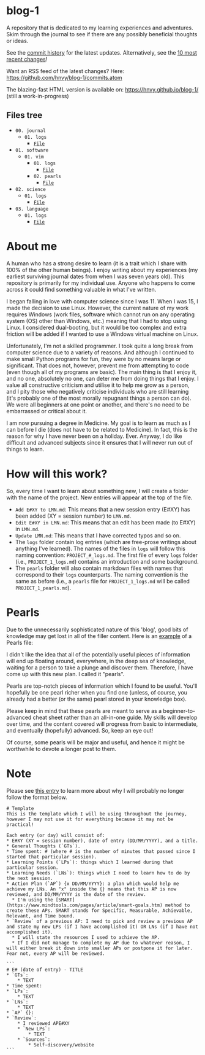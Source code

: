 # blog-1
A repository that is dedicated to my learning experiences and adventures. Skim through the journal to see if there are any possibly beneficial thoughts or ideas.

See the [commit history](https://github.com/hnvy/blog-1/commits/main) for the latest updates. Alternatively, see the [10 most recent changes](https://github.com/hnvy/blog-1/compare/main%5E%5E%5E%5E%5E%5E%5E%5E%5E%5E...main)!

Want an RSS feed of the latest changes? Here: https://github.com/hnvy/blog-1/commits.atom

The blazing-fast HTML version is available on: https://hnvy.github.io/blog-1/ (still a work-in-progress)

## Files tree
- `00. journal`
    - `01. logs`
        - [`File`](./00.%20journal/01.%20logs/journal_1_logs.html)
- `01. software`
    - `01. vim`
        - `01. logs`
            - [`File`](./01.%20software/01.%20vim/01.%20logs/vim_1_logs.html)
        - `02. pearls`
            - [`File`](./01.%20software/01.%20vim/02.%20pearls/vim_1_pearls.html)
- `02. science`
    - `01. logs`
		- [`File`](./02.%20science/01.%20logs/science_1_logs.html)
- `03. language`
	- `01. logs`
		- [`File`](./03.%20language/01.%20logs/language_1_logs.html)

# About me
A human who has a strong desire to learn (it is a trait which I share with 100% of the other human beings). I enjoy writing about my experiences (my earliest surviving journal dates from when I was seven years old). This repository is primarily for my individual use. Anyone who happens to come across it could find something valuable in what I've written.

I began falling in love with computer science since I was 11. When I was 15, I made the decision to use Linux. However, the current nature of my work requires Windows (work files, software which cannot run on any operating system (OS) other than Windows, etc.) meaning that I had to stop using Linux. I considered dual-booting, but it would be too complex and extra friction will be added if I wanted to use a Windows virtual machine on Linux.

Unfortunately, I'm not a skilled programmer. I took quite a long break from computer science due to a variety of reasons. And although I continued to make small Python programs for fun, they were by no means large or significant. That does not, however, prevent me from attempting to code (even though all of my programs are basic). The main thing is that I enjoy it, and no one, absolutely no one, can deter me from doing things that I enjoy. I value all constructive criticism and utilise it to help me grow as a person, and I pity those who negatively criticise individuals who are still learning (it's probably one of the most morally repugnant things a person can do). We were all beginners at one point or another, and there's no need to be embarrassed or critical about it.

I am now pursuing a degree in Medicine. My goal is to learn as much as I can before I die (does not have to be related to Medicine). In fact, this is the reason for why I have never been on a holiday. Ever. Anyway, I do like difficult and advanced subjects since it ensures that I will never run out of things to learn.

# How will this work?
So, every time I want to learn about something new, I will create a folder with the name of the project. New entries will appear at the top of the file.

* `Add E#XY to LMN.md`: This means that a new session entry (E#XY) has been added (XY = session number) to `LMN.md`.
* `Edit E#XY in LMN.md`: This means that an edit has been made (to E#XY) in `LMN.md`.
* `Update LMN.md`: This means that I have corrected typos and so on.
* The `logs` folder contain log entries (which are free-prose writings about anything I've learned). The names of the files in `logs` will follow this naming convention: `PROJECT_#_logs.md`. The first file of every `logs` folder (i.e., `PROJECT_1_logs.md`) contains an introduction and some background.
* The `pearls` folder will also contain markdown files with names that correspond to their `logs` counterparts. The naming convention is the same as before (i.e., a `pearls` file for `PROJECT_1_logs.md` will be called `PROJECT_1_pearls.md`).

# Pearls
Due to the unnecessarily sophisticated nature of this 'blog', good bits of knowledge may get lost in all of the filler content. Here is an [example](./01.%20software/01.%20vim/02.%20pearls/vim_1_pearls.md) of a Pearls file:

I didn't like the idea that all of the potentially useful pieces of information will end up floating around, everywhere, in the deep sea of knowledge, waiting for a person to take a plunge and discover them. Therefore, I have come up with this new plan. I called it "pearls".

Pearls are top-notch pieces of information which I found to be useful. You'll hopefully be one pearl richer when you find one (unless, of course, you already had a better (or the same) pearl stored in your knowledge box).

Please keep in mind that these pearls are meant to serve as a beginner-to-advanced cheat sheet rather than an all-in-one guide. My skills will develop over time, and the content covered will progress from basic to intermediate, and eventually (hopefully) advanced. So, keep an eye out!

Of course, some pearls will be major and useful, and hence it might be worthwhile to devote a longer post to them.

# Note
Please see [this entry](./00.%20journal/01.%20logs/journal_1_logs.md#e4-28022022---no-template-no-problem-t) to learn more about why I will probably no longer follow the format below.
~~~
# Template
This is the template which I will be using throughout the journey, however I may not use it for everything because it may not be practical!

Each entry (or day) will consist of:
* E#XY (XY = session number), date of entry (DD/MM/YYYY), and a title.
* General Thoughts (`GTs`).
* Time spent: # (where # is the number of minutes that passed since I started that particular session).
* Learning Points (`LPs`): things which I learned during that particular session.
* Learning Needs (`LNs`): things which I need to learn how to do by the next session.
* Action Plan (`AP`) {x DD/MM/YYYY}: a plan which would help me achieve my LNs. An "x" inside the {} means that this AP is now reviewed, and DD/MM/YYYY is the date of the review.
  * I'm using the [SMART](https://www.mindtools.com/pages/article/smart-goals.htm) method to create these APs. SMART stands for Specific, Measurable, Achievable, Relevant, and Time bound.
* `Review` of a previous AP: I need to pick and review a previous AP and state my new LPs (if I have accomplished it) OR LNs (if I have not accomplished it).
  * I will state the resources I used to achieve the AP.
  * If I did not manage to complete my AP due to whatever reason, I will either break it down into smaller APs or postpone it for later. Fear not, every AP will be reviewed.

```
# E# (date of entry) - TITLE
* `GTs`:
    * TEXT
* Time spent: 
* `LPs`:
    * TEXT
* `LNs`:
    * TEXT
* `AP` {}:
* `Review`:
    * I reviewed APE#XY
    * `New LPs`:
        * TEXT
    * `Sources`:
        * Self-discovery/website
```
~~~
